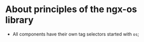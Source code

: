 # About principles of the ngx-os library

- All components have their own tag selectors started with `os`;
